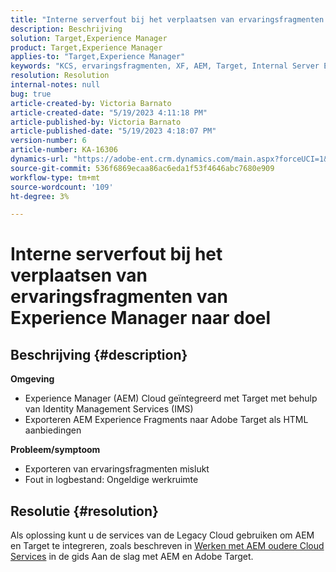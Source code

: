 ```yaml
---
title: "Interne serverfout bij het verplaatsen van ervaringsfragmenten van Experience Manager naar doel"
description: Beschrijving
solution: Target,Experience Manager
product: Target,Experience Manager
applies-to: "Target,Experience Manager"
keywords: "KCS, ervaringsfragmenten, XF, AEM, Target, Internal Server Error"
resolution: Resolution
internal-notes: null
bug: true
article-created-by: Victoria Barnato
article-created-date: "5/19/2023 4:11:18 PM"
article-published-by: Victoria Barnato
article-published-date: "5/19/2023 4:18:07 PM"
version-number: 6
article-number: KA-16306
dynamics-url: "https://adobe-ent.crm.dynamics.com/main.aspx?forceUCI=1&pagetype=entityrecord&etn=knowledgearticle&id=dc6cf9c4-5ff6-ed11-8848-6045bd0065b6"
source-git-commit: 536f6869ecaa86ac6eda1f53f4646abc7680e909
workflow-type: tm+mt
source-wordcount: '109'
ht-degree: 3%

---
```


# Interne serverfout bij het verplaatsen van ervaringsfragmenten van Experience Manager naar doel

## Beschrijving {#description}

<b>Omgeving</b>
- Experience Manager (AEM) Cloud geïntegreerd met Target met behulp van Identity Management Services (IMS)
- Exporteren AEM Experience Fragments naar Adobe Target als HTML aanbiedingen

<b>Probleem/symptoom</b>
- Exporteren van ervaringsfragmenten mislukt
- Fout in logbestand: Ongeldige werkruimte



## Resolutie {#resolution}


Als oplossing kunt u de services van de Legacy Cloud gebruiken om AEM en Target te integreren, zoals beschreven in [Werken met AEM oudere Cloud Services](https://experienceleague.adobe.com/docs/experience-manager-learn/aem-target-tutorial/aem-target-implementation/using-aem-cloud-services.html) in de gids Aan de slag met AEM en Adobe Target.
